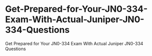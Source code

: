 # Get-Prepared-for-Your-JN0-334-Exam-With-Actual-Juniper-JN0-334-Questions
Get Prepared for Your JN0-334 Exam With Actual Juniper JN0-334 Questions
